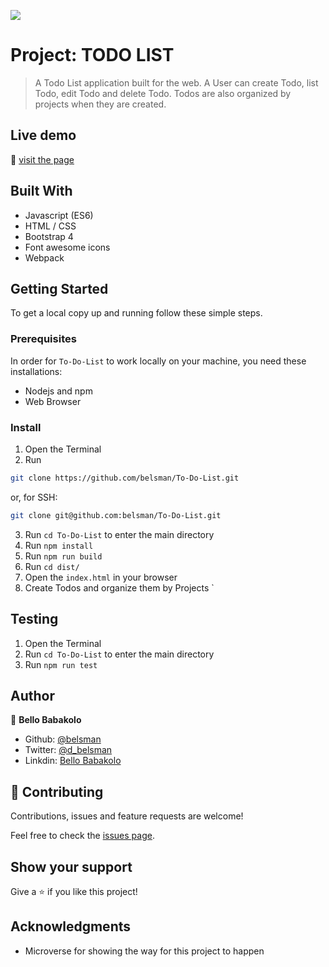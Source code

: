 ![](https://img.shields.io/badge/Microverse-blueviolet)

# Project: TODO LIST

> A Todo List application built for the web. A User can create Todo, list Todo, edit Todo and delete Todo. Todos are also organized by projects when they are created.

## Live demo

🔗 [visit the page](https://goofy-newton-ffbf77.netlify.app/)

## Built With

- Javascript (ES6)
- HTML / CSS
- Bootstrap 4
- Font awesome icons
- Webpack

## Getting Started

To get a local copy up and running follow these simple steps.

### Prerequisites

In order for ```To-Do-List``` to work locally on your machine, you need these installations:
- Nodejs and npm
- Web Browser

### Install

1) Open the Terminal
2) Run

```sh
git clone https://github.com/belsman/To-Do-List.git
```

or, for SSH:

```sh
git clone git@github.com:belsman/To-Do-List.git
```

3) Run ```cd To-Do-List``` to enter the main directory
4) Run ```npm install```
5) Run ```npm run build```
6) Run ```cd dist/```
8) Open the ```index.html``` in your browser
9) Create Todos and organize them by Projects
`

## Testing

1) Open the Terminal
2) Run ```cd To-Do-List``` to enter the main directory
3) Run ```npm run test```

## Author

👤 **Bello Babakolo**

- Github: [@belsman](https://github.com/belsman)
- Twitter: [@d_belsman](https://twitter.com/d_belsman)
- Linkdin: [Bello Babakolo](https://www.linkedin.com/in/bello-babakolo-b23b17145/)


## 🤝 Contributing

Contributions, issues and feature requests are welcome!

Feel free to check the [issues page](issues/).

## Show your support

Give a ⭐️ if you like this project!

## Acknowledgments

- Microverse for showing the way for this project to happen
